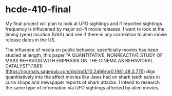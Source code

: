 # hcde-410-final
My final project will plan to look at UFO sightings and if reported sightings frequency is influcened by major sci-fi movie releases. I want to look at the timing (year) location (USA) and see if there is any correlation to alien movie release dates in the US. 

The influence of media on public behavior, specficially movies has been studied at length, this paper "A QUANTITATIVE, NONREACTIVE STUDY OF MASS BEHAVIOR WITH EMPHASIS ON THE CINEMA AS BEHAVIORAL CATALYST"(1981) (https://journals.sagepub.com/doi/pdf/10.2466/pr0.1981.48.3.775) digs quantitatively into the affect movies like Jaws had on shark teeth sales in curio shops and newspaper reports of shark attacks. I intend to research the same type of information via UFO sightings affected by alien movies. 
